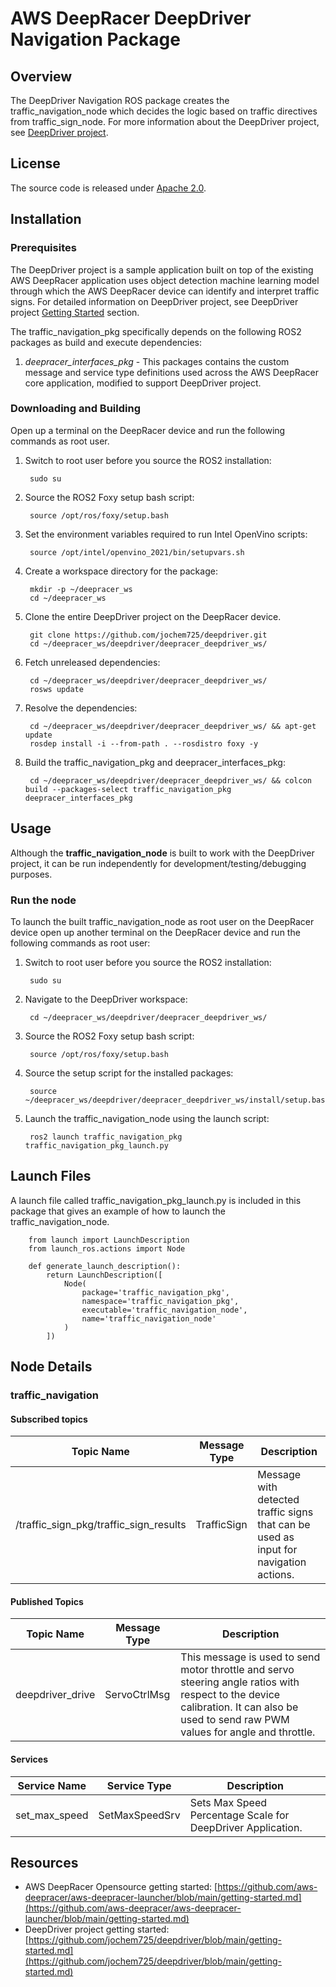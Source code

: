 # AWS DeepRacer DeepDriver Navigation Package

## Overview

The DeepDriver Navigation ROS package creates the traffic_navigation_node which decides the logic based on traffic directives from traffic_sign_node. For more information about the DeepDriver  project, see [DeepDriver project](https://github.com/jochem725/deepdriver).

## License

The source code is released under [Apache 2.0](https://aws.amazon.com/apache-2-0/).

## Installation

### Prerequisites

The DeepDriver project is a sample application built on top of the existing AWS DeepRacer application uses object detection machine learning model through which the AWS DeepRacer device can identify and interpret traffic signs. For detailed information on DeepDriver project, see DeepDriver project [Getting Started](https://github.com/jochem725/deepdriver/blob/main/getting-started.md) section.

The traffic_navigation_pkg specifically depends on the following ROS2 packages as build and execute dependencies:

1. *deepracer_interfaces_pkg* - This packages contains the custom message and service type definitions used across the AWS DeepRacer core application, modified to support DeepDriver project.

### Downloading and Building

Open up a terminal on the DeepRacer device and run the following commands as root user.

1. Switch to root user before you source the ROS2 installation:

        sudo su

1. Source the ROS2 Foxy setup bash script:

        source /opt/ros/foxy/setup.bash 

1. Set the environment variables required to run Intel OpenVino scripts:

        source /opt/intel/openvino_2021/bin/setupvars.sh

1. Create a workspace directory for the package:

        mkdir -p ~/deepracer_ws
        cd ~/deepracer_ws

2. Clone the entire DeepDriver project on the DeepRacer device.

        git clone https://github.com/jochem725/deepdriver.git
        cd ~/deepracer_ws/deepdriver/deepracer_deepdriver_ws/

3. Fetch unreleased dependencies:

        cd ~/deepracer_ws/deepdriver/deepracer_deepdriver_ws/
        rosws update

4. Resolve the dependencies:

        cd ~/deepracer_ws/deepdriver/deepracer_deepdriver_ws/ && apt-get update
        rosdep install -i --from-path . --rosdistro foxy -y

5. Build the traffic_navigation_pkg and deepracer_interfaces_pkg:

        cd ~/deepracer_ws/deepdriver/deepracer_deepdriver_ws/ && colcon build --packages-select traffic_navigation_pkg deepracer_interfaces_pkg


## Usage

Although the **traffic_navigation_node** is built to work with the DeepDriver project, it can be run independently for development/testing/debugging purposes.

### Run the node

To launch the built traffic_navigation_node as root user on the DeepRacer device open up another terminal on the DeepRacer device and run the following commands as root user:

1. Switch to root user before you source the ROS2 installation:

        sudo su

1. Navigate to the DeepDriver workspace:

        cd ~/deepracer_ws/deepdriver/deepracer_deepdriver_ws/

1. Source the ROS2 Foxy setup bash script:

        source /opt/ros/foxy/setup.bash 

1. Source the setup script for the installed packages:

        source ~/deepracer_ws/deepdriver/deepracer_deepdriver_ws/install/setup.bash 

2. Launch the traffic_navigation_node using the launch script:

        ros2 launch traffic_navigation_pkg traffic_navigation_pkg_launch.py

## Launch Files

A launch file called traffic_navigation_pkg_launch.py is included in this package that gives an example of how to launch the traffic_navigation_node.

        from launch import LaunchDescription
        from launch_ros.actions import Node

        def generate_launch_description():
            return LaunchDescription([
                Node(
                    package='traffic_navigation_pkg',
                    namespace='traffic_navigation_pkg',
                    executable='traffic_navigation_node',
                    name='traffic_navigation_node'
                )
            ])


## Node Details

### traffic_navigation

#### Subscribed topics

| Topic Name | Message Type | Description |
|----------- | ------------ | ----------- |
|/traffic_sign_pkg/traffic_sign_results|TrafficSign|Message with detected traffic signs that can be used as input for navigation actions.|

#### Published Topics

| Topic Name | Message Type | Description |
| ---------- | ------------ | ----------- |
|deepdriver_drive|ServoCtrlMsg|This message is used to send motor throttle and servo steering angle ratios with respect to the device calibration. It can also be used to send raw PWM values for angle and throttle.|

#### Services

| Service Name | Service Type | Description |
| ---------- | ------------ | ----------- |
|set_max_speed|SetMaxSpeedSrv|Sets Max Speed Percentage Scale for DeepDriver Application.|

## Resources

* AWS DeepRacer Opensource getting started: [https://github.com/aws-deepracer/aws-deepracer-launcher/blob/main/getting-started.md](https://github.com/aws-deepracer/aws-deepracer-launcher/blob/main/getting-started.md)
* DeepDriver project getting started: [https://github.com/jochem725/deepdriver/blob/main/getting-started.md](https://github.com/jochem725/deepdriver/blob/main/getting-started.md)